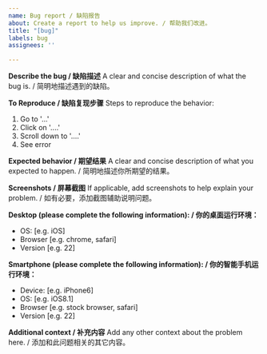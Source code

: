 ```yaml
---
name: Bug report / 缺陷报告
about: Create a report to help us improve. / 帮助我们改进。
title: "[bug]"
labels: bug
assignees: ''

---
```


**Describe the bug / 缺陷描述**
A clear and concise description of what the bug is. / 简明地描述遇到的缺陷。

**To Reproduce / 缺陷复现步骤**
Steps to reproduce the behavior:
1. Go to '...'
2. Click on '....'
3. Scroll down to '....'
4. See error

**Expected behavior / 期望结果**
A clear and concise description of what you expected to happen. / 简明地描述你所期望的结果。

**Screenshots / 屏幕截图**
If applicable, add screenshots to help explain your problem. / 如有必要，添加截图辅助说明问题。

**Desktop (please complete the following information): / 你的桌面运行环境：**
 - OS: [e.g. iOS]
 - Browser [e.g. chrome, safari]
 - Version [e.g. 22]

**Smartphone (please complete the following information): / 你的智能手机运行环境：**
 - Device: [e.g. iPhone6]
 - OS: [e.g. iOS8.1]
 - Browser [e.g. stock browser, safari]
 - Version [e.g. 22]

**Additional context / 补充内容**
Add any other context about the problem here. / 添加和此问题相关的其它内容。
